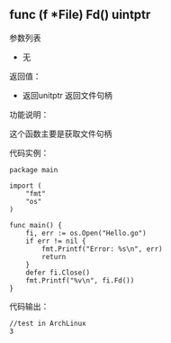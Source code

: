 ## func (f *File) Fd() uintptr

参数列表

- 无

返回值：

- 返回unitptr 返回文件句柄

功能说明：

这个函数主要是获取文件句柄

代码实例：

    package main

    import (
        "fmt"
        "os"
    )

    func main() {
        fi, err := os.Open("Hello.go")
        if err != nil {
            fmt.Printf("Error: %s\n", err)
            return
        }
        defer fi.Close()
        fmt.Printf("%v\n", fi.Fd())
    }

代码输出：

    //test in ArchLinux
    3
